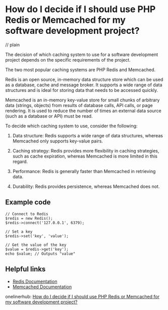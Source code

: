 # How do I decide if I should use PHP Redis or Memcached for my software development project?
// plain

The decision of which caching system to use for a software development project depends on the specific requirements of the project.

The two most popular caching systems are PHP Redis and Memcached.

Redis is an open source, in-memory data structure store which can be used as a database, cache and message broker. It supports a wide range of data structures and is ideal for storing data that needs to be accessed quickly.

Memcached is an in-memory key-value store for small chunks of arbitrary data (strings, objects) from results of database calls, API calls, or page rendering. It is used to reduce the number of times an external data source (such as a database or API) must be read.

To decide which caching system to use, consider the following:

1. Data structure: Redis supports a wide range of data structures, whereas Memcached only supports key-value pairs.

2. Caching strategy: Redis provides more flexibility in caching strategies, such as cache expiration, whereas Memcached is more limited in this regard.

3. Performance: Redis is generally faster than Memcached in retrieving data.

4. Durability: Redis provides persistence, whereas Memcached does not.

## Example code


```
// Connect to Redis
$redis = new Redis();
$redis->connect('127.0.0.1', 6379);

// Set a key
$redis->set('key', 'value');

// Get the value of the key
$value = $redis->get('key');
echo $value; // Outputs "value"
```

## Helpful links

- [Redis Documentation](https://redis.io/documentation)
- [Memcached Documentation](https://memcached.org/documentation)

onelinerhub: [How do I decide if I should use PHP Redis or Memcached for my software development project?](https://onelinerhub.com/predis/how-do-i-decide-if-i-should-use-php-redis-or-memcached-for-my-software-development-project)